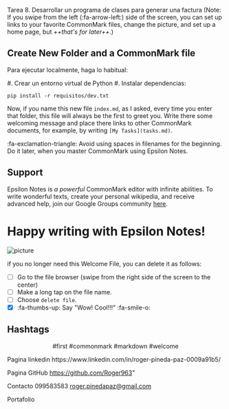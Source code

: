 Tarea 8. Desarrollar un programa de clases para generar una factura
(Note: If you swipe from the left (:fa-arrow-left:) side of the screen, you can set up links to your favorite CommonMark files, change the picture, and set up a home page, but *++that's for later++*.)

## Create New Folder and a CommonMark file

Para ejecutar localmente, haga lo habitual:

#. Crear un entorno virtual de Python
#. Instalar dependencias:
    
    pip install -r requisitos/dev.txt





Now, if you name this new file `index.md`, as I asked, every time you enter that folder, this file will always be the first to greet you. Write there some welcoming message and place there links to other CommonMark documents, for example, by writing `[My Tasks](tasks.md)`.

:fa-exclamation-triangle: Avoid using spaces in filenames for the beginning. Do it later, when you master CommonMark using Epsilon Notes.

## Support

Epsilon Notes is *a powerful* CommonMark editor with infinite abilities. To write wonderful texts, create your personal wikipedia, and receive advanced help, join our Google Groups community [here](https://groups.google.com/g/epsilon-notes).

# Happy writing with Epsilon Notes!

![picture](file:///android_asset/img/default.jpg)

if you no longer need this Welcome File, you can delete it as follows:

- [ ] Go to the file browser (swipe from the right side of the screen to the center)
- [ ] Make a long tap on the file name.
- [ ] Choose `delete file`.
- [x] :fa-thumbs-up: Say "Wow! Cool!!!" :fa-smile-o:

## Hashtags

<center>

#first #commonmark #markdown #welcome

</center>
Pagina linkedin
https://www.linkedin.com/in/roger-pineda-paz-0009a91b5/

Pagina GitHub
https://github.com/Roger963"


Contacto
099583583
roger.pinedapaz@gmail.com

Portafolio

